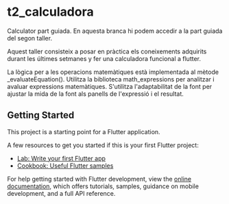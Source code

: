 # t2_calculadora

Calculator part guiada. En aquesta branca hi podem accedir a la part guiada del segon taller. 

Aquest taller consisteix a posar en pràctica els coneixements adquirits durant les últimes setmanes 
y fer una calculadora funcional a flutter.

La lògica per a les operacions matemàtiques està implementada al mètode _evaluateEquation(). Utilitza la biblioteca math_expressions per analitzar i avaluar expressions matemàtiques.
S'utilitza l'adaptabilitat de la font per ajustar la mida de la font als panells de l'expressió i el resultat.

## Getting Started

This project is a starting point for a Flutter application.

A few resources to get you started if this is your first Flutter project:

- [Lab: Write your first Flutter app](https://docs.flutter.dev/get-started/codelab)
- [Cookbook: Useful Flutter samples](https://docs.flutter.dev/cookbook)

For help getting started with Flutter development, view the
[online documentation](https://docs.flutter.dev/), which offers tutorials,
samples, guidance on mobile development, and a full API reference.
